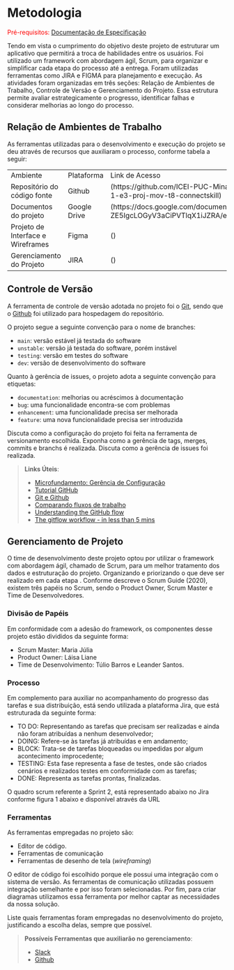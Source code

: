 
# Metodologia

<span style="color:red">Pré-requisitos: <a href="2-Especificação do Projeto.md"> Documentação de Especificação</a></span>

Tendo em vista o cumprimento do objetivo deste projeto de estruturar um aplicativo que permitirá a troca de habilidades entre os usuários. Foi utilizado um framework com abordagem ágil, Scrum, para organizar e simplificar cada etapa do processo até a entrega. Foram utilizadas ferramentas como JIRA e FIGMA para planejamento e execução. As atividades foram organizadas em três seções: Relação de Ambientes de Trabalho, Controle de Versão e Gerenciamento do Projeto. Essa estrutura permite avaliar estrategicamente o progresso, identificar falhas e considerar melhorias ao longo do processo.

## Relação de Ambientes de Trabalho

<p>As ferramentas utilizadas para o desenvolvimento e execução do projeto se deu através de recursos que auxiliaram o processo, conforme tabela a seguir:
</p>

<table>
    <tr>
        <td>Ambiente</td>
        <td>Plataforma</td>
        <td>Link de Acesso</td>
    </tr>
    <tr>
        <td>Repositório do código fonte</td>
        <td>Github</td>
        <td>(https://github.com/ICEI-PUC-Minas-PMV-ADS/ads-2024-1-e3-proj-mov-t8-connectskill)</td>
    </tr>
    <tr>
        <td>Documentos do projeto</td>
        <td>Google Drive</td>
        <td>(https://docs.google.com/document/d/1B2Ze3KqNHPECiKY-ZE5IgcLOGyV3aCiPVTlqX1iJZRA/edit?usp=sharing)</td>
    </tr>
    <tr>
        <td>Projeto de Interface e Wireframes</td>
        <td>Figma</td>
        <td>()</td>
    </tr>
     <tr>
        <td>Gerenciamento do Projeto</td>
        <td>JIRA</td>
        <td>()</td>
   </tr>
</table>

## Controle de Versão

A ferramenta de controle de versão adotada no projeto foi o
[Git](https://git-scm.com/), sendo que o [Github](https://github.com)
foi utilizado para hospedagem do repositório.

O projeto segue a seguinte convenção para o nome de branches:

- `main`: versão estável já testada do software
- `unstable`: versão já testada do software, porém instável
- `testing`: versão em testes do software
- `dev`: versão de desenvolvimento do software

Quanto à gerência de issues, o projeto adota a seguinte convenção para
etiquetas:

- `documentation`: melhorias ou acréscimos à documentação
- `bug`: uma funcionalidade encontra-se com problemas
- `enhancement`: uma funcionalidade precisa ser melhorada
- `feature`: uma nova funcionalidade precisa ser introduzida

Discuta como a configuração do projeto foi feita na ferramenta de versionamento escolhida. Exponha como a gerência de tags, merges, commits e branchs é realizada. Discuta como a gerência de issues foi realizada.

> **Links Úteis**:
> - [Microfundamento: Gerência de Configuração](https://pucminas.instructure.com/courses/87878/)
> - [Tutorial GitHub](https://guides.github.com/activities/hello-world/)
> - [Git e Github](https://www.youtube.com/playlist?list=PLHz_AreHm4dm7ZULPAmadvNhH6vk9oNZA)
>  - [Comparando fluxos de trabalho](https://www.atlassian.com/br/git/tutorials/comparing-workflows)
> - [Understanding the GitHub flow](https://guides.github.com/introduction/flow/)
> - [The gitflow workflow - in less than 5 mins](https://www.youtube.com/watch?v=1SXpE08hvGs)

## Gerenciamento de Projeto
<p>O time de desenvolvimento deste projeto optou por utilizar o framework com abordagem ágil, chamado de Scrum, para um melhor tratamento dos dados e estruturação do projeto. Organizando e priorizando o que deve ser realizado em cada etapa . Conforme descreve o Scrum Guide (2020), existem três papéis no Scrum, sendo o Product Owner, Scrum Master e Time de Desenvolvedores. </p>

### Divisão de Papéis

Em conformidade com a adesão do framework, os componentes desse projeto estão divididos da seguinte forma:

<ul>
 <li>Scrum Master: Maria Júlia </li>
 <li>Product Owner: Láisa Liane</li>
 <li>Time de Desenvolvimento: Túlio Barros e Leander Santos.
</li>
</ul>


### Processo

Em complemento para auxiliar no acompanhamento do progresso das tarefas e sua distribuição, está sendo utilizada a plataforma Jira, que está estruturada da seguinte forma:
<ul>
<LI>TO DO: Representando as tarefas que precisam ser realizadas e ainda não foram atribuídas a nenhum desenvolvedor;</LI>
<li>DOING: Refere-se às tarefas já atribuídas e em andamento;</li>
<li>BLOCK: Trata-se de tarefas bloqueadas ou impedidas por algum acontecimento improcedente;</li>
<li>TESTING: Esta fase representa a fase de testes, onde são criados cenários e realizados testes em conformidade com as tarefas;</li>
<li>DONE: Representa as tarefas prontas, finalizadas.</li>
</ul>

O quadro scrum referente a Sprint 2, está representado abaixo no Jira conforme figura 1 abaixo e disponível através da URL

### Ferramentas

As ferramentas empregadas no projeto são:

- Editor de código.
- Ferramentas de comunicação
- Ferramentas de desenho de tela (_wireframing_)

O editor de código foi escolhido porque ele possui uma integração com o sistema de versão. As ferramentas de comunicação utilizadas possuem integração semelhante e por isso foram selecionadas. Por fim, para criar diagramas utilizamos essa ferramenta por melhor captar as necessidades da nossa solução.

Liste quais ferramentas foram empregadas no desenvolvimento do projeto, justificando a escolha delas, sempre que possível.
 
> **Possíveis Ferramentas que auxiliarão no gerenciamento**: 
> - [Slack](https://slack.com/)
> - [Github](https://github.com/)
